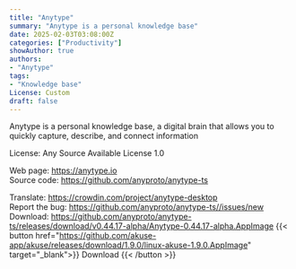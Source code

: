 ```yaml
---
title: "Anytype"
summary: "Anytype is a personal knowledge base"
date: 2025-02-03T03:08:00Z
categories: ["Productivity"]
showAuthor: true
authors:
- "Anytype"
tags: 
- "Knowledge base"
License: Custom
draft: false
---
```


Anytype is a personal knowledge base, a digital brain that allows you to quickly capture, describe, and connect information

License: Any Source Available License 1.0

Web page: <https://anytype.io>  
Source code: <https://github.com/anyproto/anytype-ts>

Translate: <https://crowdin.com/project/anytype-desktop>  
Report the bug: <https://github.com/anyproto/anytype-ts//issues/new>  
Download: <https://github.com/anyproto/anytype-ts/releases/download/v0.44.17-alpha/Anytype-0.44.17-alpha.AppImage>
{{< button href="https://github.com/akuse-app/akuse/releases/download/1.9.0/linux-akuse-1.9.0.AppImage" target="_blank">}}
Download
{{< /button >}}